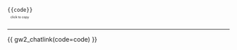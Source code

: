 <script>
function BUILDCODE__hideCopyAlert() {
	document.getElementById("copycode").innerHTML = "click to copy";
}
function BUILDCODE__copyCode() {
	navigator.clipboard.writeText("{{code}}");
	document.getElementById("copycode").innerHTML = "code copied";
	setTimeout(BUILDCODE__hideCopyAlert, 2000);
}
</script>

<span onclick='BUILDCODE__copyCode()'>

`{{code}}` <div id="copycode" style='position: relative; top: -1.25em; left: 1em; width="100%"; center; font-size: 0.5em;'>click to copy</div>

</span>

---

{{ gw2_chatlink(code=code) }}

